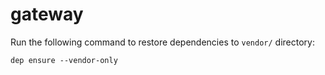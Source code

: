 # gateway

Run the following command to restore dependencies to `vendor/` directory:

    dep ensure --vendor-only

